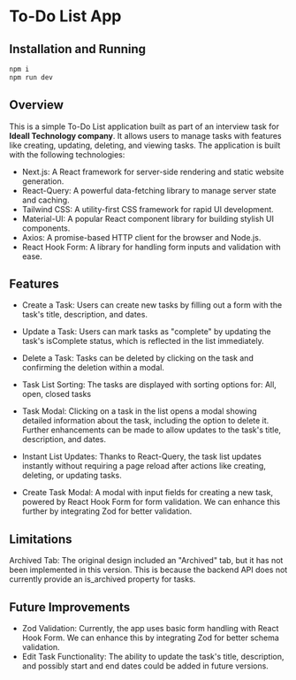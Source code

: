 # To-Do List App

## Installation and Running

```bash
npm i
npm run dev
```

## Overview

This is a simple To-Do List application built as part of an interview task for **Ideall Technology company**. It allows users to manage tasks with features like creating, updating, deleting, and viewing tasks. The application is built with the following technologies:

- Next.js: A React framework for server-side rendering and static website generation.
- React-Query: A powerful data-fetching library to manage server state and caching.
- Tailwind CSS: A utility-first CSS framework for rapid UI development.
- Material-UI: A popular React component library for building stylish UI components.
- Axios: A promise-based HTTP client for the browser and Node.js.
- React Hook Form: A library for handling form inputs and validation with ease.

## Features

- Create a Task: Users can create new tasks by filling out a form with the task's title, description, and dates.
- Update a Task: Users can mark tasks as "complete" by updating the task's isComplete status, which is reflected in the list immediately.
- Delete a Task: Tasks can be deleted by clicking on the task and confirming the deletion within a modal.
- Task List Sorting: The tasks are displayed with sorting options for:
  All, open, closed tasks
- Task Modal: Clicking on a task in the list opens a modal showing detailed information about the task, including the option to delete it. Further enhancements can be made to allow updates to the task's title, description, and dates.

- Instant List Updates: Thanks to React-Query, the task list updates instantly without requiring a page reload after actions like creating, deleting, or updating tasks.
- Create Task Modal: A modal with input fields for creating a new task, powered by React Hook Form for form validation. We can enhance this further by integrating Zod for better validation.

## Limitations

Archived Tab: The original design included an "Archived" tab, but it has not been implemented in this version. This is because the backend API does not currently provide an is_archived property for tasks.

## Future Improvements

- Zod Validation: Currently, the app uses basic form handling with React Hook Form. We can enhance this by integrating Zod for better schema validation.
- Edit Task Functionality: The ability to update the task's title, description, and possibly start and end dates could be added in future versions.
